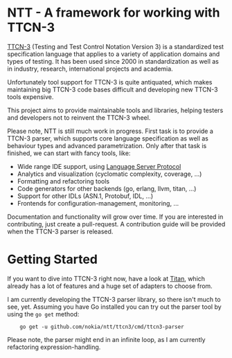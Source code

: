 # NTT - A framework for working with TTCN-3 

[TTCN-3](http://www.ttcn-3.org/) (Testing and Test Control Notation Version 3)
is a standardized test specification language that applies to a variety of
application domains and types of testing. It has been used since 2000 in
standardization as well as in industry, research, international projects and
academia.

Unfortunately tool support for TTCN-3 is quite antiquated, which makes
maintaining big TTCN-3 code bases difficult and developing new TTCN-3 tools
expensive.

This project aims to provide maintainable tools and libraries, helping testers
and developers not to reinvent the TTCN-3 wheel.

Please note, NTT is still much work in progress. First task is to provide a
TTCN-3 parser, which supports core language specification as well as behaviour
types and advanced parametrization. Only after that task is finished, we can
start with fancy tools, like:

  * Wide range IDE support, using [Language Server Protocol](https://microsoft.github.io/language-server-protocol/)
  * Analytics and visualization (cyclomatic complexity, coverage, ...)
  * Formatting and refactoring tools
  * Code generators for other backends (go, erlang, llvm, titan, ...)
  * Support for other IDLs (ASN.1, Protobuf, IDL, ...)
  * Frontends for configuration-management, monitoring, ...

Documentation and functionality will grow over time. If you are interested in
contributing, just create a pull-request. A contribution guide will be provided
when the TTCN-3 parser is released.


# Getting Started

If you want to dive into TTCN-3 right now, have a look at [Titan](https://github.com/eclipse/titan.core/),
which already has a lot of features and a huge set of adapters to choose from.


I am currently developing the TTCN-3 parser library, so there isn't much to see,
yet. Assuming you have Go installed you can try out the parser tool by using the
`go get` method:

        go get -u github.com/nokia/ntt/ttcn3/cmd/ttcn3-parser

Please note, the parser might end in an infinite loop, as I am currently
refactoring expression-handling.
